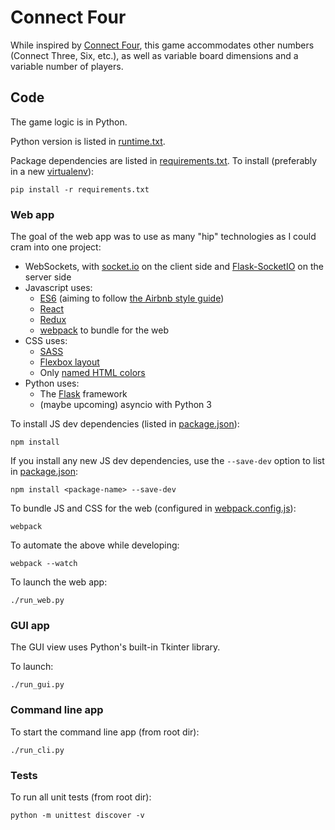 # Connect Four

While inspired by
[Connect Four](https://en.wikipedia.org/wiki/Connect_Four),
this game accommodates other numbers (Connect Three, Six, etc.),
as well as variable board dimensions and a variable number of players.


## Code

The game logic is in Python.

Python version is listed in [runtime.txt](runtime.txt).

Package dependencies are listed in [requirements.txt](requirements.txt).
To install (preferably in a new [virtualenv](https://virtualenv.pypa.io)):
```
pip install -r requirements.txt
```


### Web app

The goal of the web app was to use as many "hip" technologies as I could cram
into one project:

- WebSockets, with
    [socket.io](http://socket.io/) on the client side and
    [Flask-SocketIO](https://flask-socketio.readthedocs.io/) on the server side
- Javascript uses:
  - [ES6](http://es6-features.org/#Constants) (aiming to follow
    [the Airbnb style guide](https://github.com/airbnb/javascript))
  - [React](https://facebook.github.io/react/)
  - [Redux](http://redux.js.org/)
  - [webpack](http://webpack.github.io/) to bundle for the web
- CSS uses:
  - [SASS](http://sass-lang.com/)
  - [Flexbox layout](https://css-tricks.com/snippets/css/a-guide-to-flexbox/)
  - Only [named HTML colors](http://www.crockford.com/wrrrld/color.html)
- Python uses:
  - The [Flask](http://flask.pocoo.org/) framework
  - (maybe upcoming) asyncio with Python 3


To install JS dev dependencies (listed in [package.json](package.json)):
```
npm install
```

If you install any new JS dev dependencies, use the `--save-dev` option to list
in [package.json](package.json):
```
npm install <package-name> --save-dev
```

To bundle JS and CSS for the web (configured in
[webpack.config.js](webpack.config.js)):
```
webpack
```

To automate the above while developing:
```
webpack --watch
```

To launch the web app:
```
./run_web.py
```


### GUI app

The GUI view uses Python's built-in Tkinter library.

To launch:
```
./run_gui.py
```


### Command line app

To start the command line app (from root dir):
```
./run_cli.py
```



### Tests

To run all unit tests (from root dir):
```
python -m unittest discover -v
```
